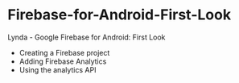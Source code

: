 # Firebase-for-Android-First-Look

Lynda - Google Firebase for Android: First Look

  * Creating a Firebase project
  * Adding Firebase Analytics
  * Using the analytics API
